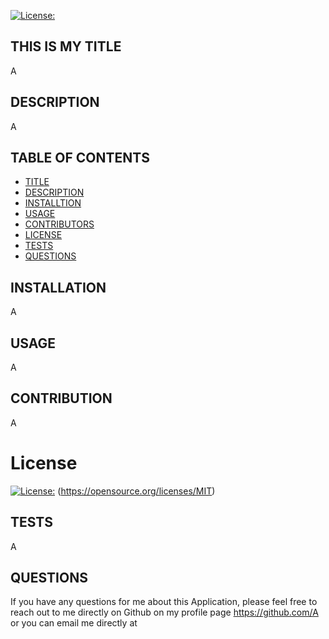  
  [![License:](https://img.shields.io/badge/license-MIT-yellow.svg)](https://opensource.org/licenses/MIT)
 
  ## THIS IS MY TITLE
  A 

  ## DESCRIPTION
  A

  ## TABLE OF CONTENTS
  - [TITLE](#THIS-IS-MY-TITLE)
  - [DESCRIPTION](#DESCRIPTION)
  - [INSTALLTION](#INSTALLATION)
  - [USAGE](#USAGE)
  - [CONTRIBUTORS](#CONTRIBUTION)
  - [LICENSE](#License)
  - [TESTS](#TESTS)
  - [QUESTIONS](#QUESTIONS) 
  
  ## INSTALLATION
  A

  ## USAGE
  A 

  ## CONTRIBUTION
  A

  # License
  [![License:](https://img.shields.io/badge/license-MIT-yellow.svg)](https://opensource.org/licenses/MIT)
  (https://opensource.org/licenses/MIT)

  ## TESTS
  A

  ## QUESTIONS
  If you have any questions for me about this Application, please feel free to reach 
  out to me directly on Github on my profile page <https://github.com/A>
  or you can email me directly at <A>
  